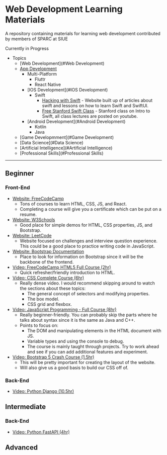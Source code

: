 # Web Development Learning Materials
A repository containing materials for learning web development contributed by members of SPARC at SIUE

Currently in Progress

* Topics
  * [Web Development](#Web Development)
  * [App Development](#Beginner)
    * Multi-Platform
      * Fluttr
      * React Native
    * [IOS Development](#IOS Development)
      * Swift
        * [Hacking with Swift](https://www.hackingwithswift.com/) - Website built up of articles about swift and lessons on how to learn Swift and SwiftUI.
        * [Free Stanford Swift Class](https://www.youtube.com/watch?v=bqu6BquVi2M&list=PLpGHT1n4-mAsxuRxVPv7kj4-dQYoC3VVu) - Stanford class on Intro to Swift, all class lectures are posted on youtube.
    * [Android Development](#Android Development)
      * Kotlin
      * Java
  * [Game Developmment](#Game Development)
  * [Data Science](#Data Science)
  * [Artificial Intelligence](#Artificial Intelligence)
  * [Professional Skills](#Professional Skills)

----

## Beginner

### Front-End

- [Website: FreeCodeCamp](https://www.freecodecamp.org/learn)
  - Tons of courses to learn HTML, CSS, JS, and React.
  - Completing a course will give you a certificate which can be put on a resume.
- [Website: W3Schools](https://www.w3schools.com)
  - Good place for simple demos for HTML, CSS properties, JS, and Bootstrap.
- [Website: LeetCode](https://leetcode.com/problemset/all/)
  - Website focused on challenges and interview question experience. This could be a good place to practice writing code in JavaScript.
- [Website: Bootstrap Documentation](https://getbootstrap.com/docs/5.1/getting-started/introduction/)
  - Place to look for information on Bootstrap since it will be the backbone of the frontend.
- [Video: FreeCodeCamp HTML5 Full Course (2hr)](https://www.youtube.com/watch?v=pQN-pnXPaVg)
  - Quick refresher/friendly introduction to HTML.
- [Video: CSS Complete Course (6hr)](https://www.youtube.com/watch?v=1Rs2ND1ryYc)
  - Really dense video. I would recommend skipping around to watch the sections about these topics:
    - The general concept of selectors and modifying properties.
    - The box model.
    - CSS grid and flexbox.
- [Video: JavaScript Programming - Full Course (8hr)](https://www.youtube.com/watch?v=jS4aFq5-91M)
  - Really beginner-friendly. You can probably skip the parts where he talks about syntax since it is the same as Java and C++.
  - Points to focus on:
    - The DOM and manipulating elements in the HTML document with JS.
    - Variable types and using the console to debug.
    - The course is mainly taught through projects. Try to work ahead and see if you can add additional features and experiment.
- [Video: Bootstrap 5 Crash Course (1.5hr)](https://youtu.be/4sosXZsdy-s)
  - This will be pretty important for creating the layout of the website. 
  - Will also give us a good basis to build our CSS off of.

### Back-End

- [Video: Python Django (10.5hr)](https://www.youtube.com/watch?v=jBzwzrDvZ18)

## Intermediate

### Back-End

- [Video: Python FastAPI (4hr)](https://youtu.be/7t2alSnE2-I)


## Advanced

